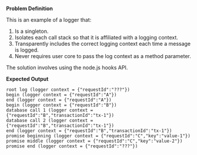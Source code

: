 **Problem Definition**

This is an example of a logger that:

1. Is a singleton.
1. Isolates each call stack so that it is affiliated with a logging context.
1. Transparently includes the correct logging context each time a message is logged.
1. Never requires user core to pass the log context as a method parameter.

The solution involves using the node.js hooks API.

**Expected Output**

```console
root log (logger context = {"requestId":"???"})
begin (logger context = {"requestId":"A"})
end (logger context = {"requestId":"A"})
begin (logger context = {"requestId":"B"})
database call 1 (logger context = {"requestId":"B","transactionId":"tx-1"})
database call 2 (logger context = {"requestId":"B","transactionId":"tx-1"})
end (logger context = {"requestId":"B","transactionId":"tx-1"})
promise beginning (logger context = {"requestId":"C","key":"value-1"})
promise middle (logger context = {"requestId":"C","key":"value-2"})
promise end (logger context = {"requestId":"???"})
```
